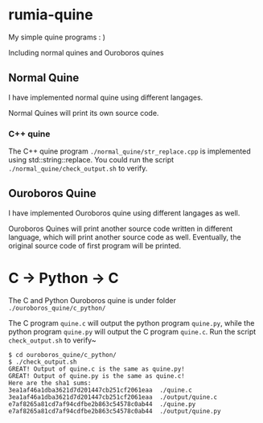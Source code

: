# rumia-quine
My simple quine programs : )

Including normal quines and Ouroboros quines

## Normal Quine
I have implemented normal quine using different langages.

Normal Quines will print its own source code.

### C++ quine
The C++ quine program `./normal_quine/str_replace.cpp` is implemented using std::string::replace.
You could run the script `./normal_quine/check_output.sh` to verify.

## Ouroboros Quine
I have implemented Ouroboros quine using different langages as well.

Ouroboros Quines will print another source code written in different language, 
which will print another source code as well. 
Eventually, the original source code of first program will be printed.

# C -> Python -> C

The C and Python Ouroboros quine is under folder `./ouroboros_quine/c_python/`

The C program `quine.c` will output the python program `quine.py`,
while the python program `quine.py` will output the C program `quine.c`.
Run the script `check_output.sh` to verify~

```
$ cd ouroboros_quine/c_python/
$ ./check_output.sh 
GREAT! Output of quine.c is the same as quine.py!
GREAT! Output of quine.py is the same as quine.c!
Here are the sha1 sums:
3ea1af46a1dba3621d7d201447cb251cf2061eaa  ./quine.c
3ea1af46a1dba3621d7d201447cb251cf2061eaa  ./output/quine.c
e7af8265a81cd7af94cdfbe2b863c54578c0ab44  ./quine.py
e7af8265a81cd7af94cdfbe2b863c54578c0ab44  ./output/quine.py
```

